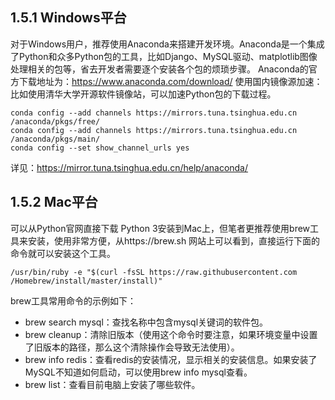 ## 1.5.1  Windows平台
对于Windows用户，推荐使用Anaconda来搭建开发环境。Anaconda是一个集成了Python和众多Python包的工具，比如Django、MySQL驱动、matplotlib图像处理相关的包等，省去开发者需要逐个安装各个包的烦琐步骤。
Anaconda的官方下载地址为：https://www.anaconda.com/download/
使用国内镜像源加速：比如使用清华大学开源软件镜像站，可以加速Python包的下载过程。
```
conda config --add channels https://mirrors.tuna.tsinghua.edu.cn
/anaconda/pkgs/free/
conda config --add channels https://mirrors.tuna.tsinghua.edu.cn
/anaconda/pkgs/main/
conda config --set show_channel_urls yes
```
详见：https://mirror.tuna.tsinghua.edu.cn/help/anaconda/


## 1.5.2  Mac平台
可以从Python官网直接下载 Python 3安装到Mac上，但笔者更推荐使用brew工具来安装，使用非常方便，从https://brew.sh 网站上可以看到，直接运行下面的命令就可以安装这个工具。
```
/usr/bin/ruby -e "$(curl -fsSL https://raw.githubusercontent.com
/Homebrew/install/master/install)"
```

brew工具常用命令的示例如下：

 - brew search mysql：查找名称中包含mysql关键词的软件包。
 - brew cleanup：清除旧版本（使用这个命令时要注意，如果环境变量中设置了旧版本的路径，那么这个清除操作会导致无法使用）。
 - brew info redis：查看redis的安装情况，显示相关的安装信息。如果安装了MySQL不知道如何启动，可以使用brew info mysql查看。
 - brew list：查看目前电脑上安装了哪些软件。

